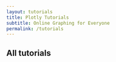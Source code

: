```yaml
---
layout: tutorials
title: Plotly Tutorials
subtitle: Online Graphing for Everyone
permalink: /tutorials
---
```


## All tutorials

